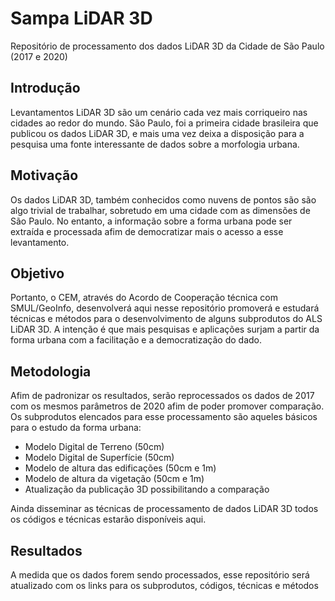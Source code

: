 # Sampa LiDAR 3D

Repositório de processamento dos dados LiDAR 3D da Cidade de São Paulo (2017 e 2020)

## Introdução

Levantamentos LiDAR 3D são um cenário cada vez mais corriqueiro nas cidades ao redor do mundo. São Paulo, foi a primeira cidade brasileira que publicou os dados LiDAR 3D, e mais uma vez deixa a disposição para a pesquisa uma fonte interessante de dados sobre a morfologia urbana.

## Motivação

Os dados LiDAR 3D, também conhecidos como nuvens de pontos são são algo trivial de trabalhar, sobretudo em uma cidade com as dimensões de São Paulo. No entanto, a informação sobre a forma urbana pode ser extraída e processada afim de democratizar mais o acesso a esse levantamento.

## Objetivo

Portanto, o CEM, através do Acordo de Cooperação técnica com SMUL/GeoInfo, desenvolverá aqui nesse repositório promoverá e estudará técnicas e métodos para o desenvolvimento de alguns subprodutos do ALS LiDAR 3D. A intenção é que mais pesquisas e aplicações surjam a partir da forma urbana com a facilitação e a democratização do dado.

## Metodologia

Afim de padronizar os resultados, serão reprocessados os dados de 2017 com os mesmos parâmetros de 2020 afim de poder promover comparação. Os subprodutos elencados para esse processamento são aqueles básicos para o estudo da forma urbana:

- Modelo Digital de Terreno (50cm)
- Modelo Digital de Superfície (50cm)
- Modelo de altura das edificações (50cm e 1m)
- Modelo de altura da vigetação (50cm e 1m)
- Atualização da publicação 3D possibilitando a comparação

Ainda disseminar as técnicas de processamento de dados LiDAR 3D todos os códigos e técnicas estarão disponíveis aqui.

## Resultados

A medida que os dados forem sendo processados, esse repositório será atualizado com os links para os subprodutos, códigos, técnicas e métodos
